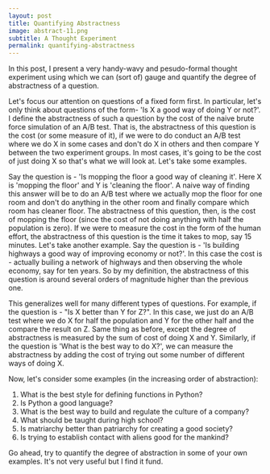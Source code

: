 ```yaml
---
layout: post
title: Quantifying Abstractness
image: abstract-11.png
subtitle: A Thought Experiment
permalink: quantifying-abstractness
---
```


In this post, I present a very handy-wavy and pesudo-formal thought experiment 
using which we can (sort of) gauge and quantify the degree of abstractness of a 
question.

Let's focus our attention on questions of a fixed form first. In particular,
let's only think about questions of the form- 'Is X a good way of doing Y or
not?'. I define the abstractness of such a question by the cost of the naive 
brute force simulation of an A/B test. That is, the abstractness of this question 
is the cost (or some measure of it), if we were to do conduct an A/B test where
we do X in some cases and don't do X in others and then compare Y between the
two experiment groups. In most cases, it's going to be the cost of just doing X
so that's what we will look at. Let's take some examples.

Say the question is - 'Is mopping the floor a good way of cleaning it'. Here X
is 'mopping the floor' and Y is 'cleaning the floor'. A naive way of finding
this answer will be to do an A/B test where we actually mop the floor for one
room and don't do anything in the other room and finally compare which room has
cleaner floor. 
The abstractness of this question, then, is the cost of mopping the floor (since
the cost of not doing anything with half the population is zero). If we
were to measure the cost in the form of the human effort, the abstractness of
this question is the time it takes to mop, say 15 minutes. Let's take another 
example. Say the question is - 'Is building highways a good way of improving 
economy or not?'. In this case the cost is - actually builing a network of 
highways and then observing the whole economy, say for ten years. So by my 
definition, the abstractness of this question is around several orders of 
magnitude higher than the previous one.

This generalizes well for many different types of questions. For example, if the
question is - "Is X better than Y for Z?". In this case, we just do an A/B test where
we do X for half the population and Y for the other half and the compare the
result on Z. Same thing as before, except the degree of abstractness is measured
by the sum of cost of doing X and Y. Similarly, if the question is 'What is the
best way to do X?', we can measure the abstractness by adding the cost of trying
out some number of different ways of doing X. 

Now, let's consider some examples (in the increasing order of abstraction):

1. What is the best style for defining functions in Python?
2. Is Python a good language?
3. What is the best way to build and regulate the culture of a company?
4. What should be taught during high school?
5. Is matriarchy better than patriarchy for creating a good society?
6. Is trying to establish contact with aliens good for the mankind?


Go ahead, try to quantify the degree of abstraction in some of your own
examples. It's not very useful but I find it fund.
